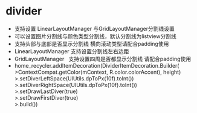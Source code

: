 # divider
- 支持设置 LinearLayoutManager 与GridLayoutManager分割线设置  
- 可以设置图片分割线与颜色类型分割线，默认分割线为listview分割线  
- 支持头部与底部是否显示分割线 横向滚动类型请配合padding使用  
- LinearLayoutManager 支持设置分割线左右边距  
- GridLayoutManager   支持设置四周是否都显示分割线 请配合padding使用
- home_recycler.addItemDecoration(DividerItemDecoration.Builder(  
                    >ContextCompat.getColor(mContext, R.color.colorAccent), height)  
                    >.setDiverLeftSpace(UIUtils.dpToPx(10f).toInt())  
                    >.setDiverRightSpace(UIUtils.dpToPx(10f).toInt())  
                    >.setDrawLastDiver(true)  
                    >.setDrawFirstDiver(true)  
                    >.build())                 
